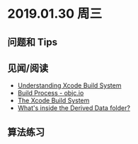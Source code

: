 
# 2019.01.30 周三


## 问题和 Tips



## 见闻/阅读


- [Understanding Xcode Build System](http://www.vadimbulavin.com/xcode-build-system/)
- [Build Process - objc.io](https://www.objc.io/issues/6-build-tools/build-process/)
- [The Xcode Build System](https://pewpewthespells.com/blog/xcode_build_system.html)
- [What's inside the Derived Data folder?](http://vojtastavik.com/2018/09/02/what-is-inside-derived-data-xcode/)


## 算法练习
